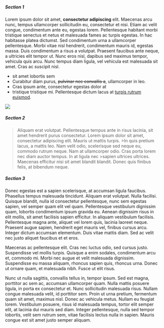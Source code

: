 ##### Section 1

Lorem ipsum dolor sit amet, __consectetur adipiscing__ elit. Maecenas arcu nunc, tempus ullamcorper sollicitudin eu, consectetur et nisi. Etiam ac velit congue, condimentum ante eu, egestas lorem. Pellentesque habitant morbi tristique senectus et netus et malesuada fames ac turpis egestas. In hac habitasse platea dictumst. Sed condimentum urna a ullamcorper pellentesque. Morbi vitae nisl hendrerit, condimentum mauris id, egestas massa. Duis condimentum a risus a volutpat. Praesent faucibus ante neque, a ultricies elit tempor ut. Nunc eros nisl, dapibus sed maximus tempor, vehicula quis arcu. Nunc tempus diam ligula, vel vehicula est malesuada sit amet. Cras ac suscipit nisl.
- sit amet lobortis sem
- Curabitur diam purus, ~~pulvinar nec convallis a~~, ullamcorper in leo.
- Cras ipsum ante, consectetur egestas dolor at
- tristique tristique mi. Pellentesque dictum lacus at [turpis rutrum euismod](https://github.com/fgpv-vpgf).

![](canada.png)

##### Section 2
>Aliquam erat volutpat. Pellentesque tempus ante in risus lacinia, sit amet hendrerit purus consectetur. Lorem ipsum dolor sit amet, consectetur adipiscing elit. Mauris ut mattis turpis. >In quis pretium lacus, a mattis leo. Nam velit odio, scelerisque sed neque eu, commodo rutrum neque. Nam at ullamcorper odio. Cras porta lorem nec diam auctor tempus. In at ligula nec >sapien ultrices ultrices. Maecenas efficitur nisi sit amet blandit blandit. Donec quis finibus felis, at bibendum neque.

##### Section 3
Donec egestas est a sapien scelerisque, at accumsan ligula faucibus. Phasellus tempus malesuada tincidunt. Aliquam erat volutpat. Nulla facilisi. Quisque blandit, nulla id consectetur pellentesque, nunc sem egestas sapien, vel semper quam elit vel quam. Pellentesque vestibulum dignissim quam, lobortis condimentum ipsum gravida eu. Aenean dignissim risus in elit mollis, sit amet facilisis sapien efficitur. In aliquam vestibulum facilisis. Pellentesque magna ante, aliquet vel lorem quis, lacinia laoreet neque. Praesent augue sapien, hendrerit eget mauris vel, finibus cursus arcu. Integer dictum accumsan elementum. Duis vitae mattis diam. Sed ac velit nec justo aliquet faucibus et et eros.

Maecenas ac pellentesque elit. Cras nec luctus odio, sed cursus justo. Suspendisse vel mollis turpis. Quisque a enim sodales, condimentum arcu et, commodo mi. Morbi nec augue et velit malesuada dignissim. Suspendisse eu massa aliquam, rhoncus sapien quis, rhoncus urna. Donec ut ornare quam, et malesuada nibh. Fusce ut elit risus.

Nunc ut nulla sagittis, convallis tellus in, tempor ipsum. Sed est magna, porttitor ac sem ac, accumsan ullamcorper quam. Nulla mattis posuere ligula, in porta ex consectetur et. Nunc sollicitudin malesuada risus. Nullam congue malesuada velit, id porttitor sem. Proin ut urna pretium, fermentum quam sit amet, maximus nisl. Donec ac vehicula metus. Nullam eu feugiat lorem. Vestibulum posuere, risus id malesuada tempus, tortor elit semper elit, at lacinia dui mauris sed diam. Integer pellentesque, nulla sed tempor lobortis, velit sem rutrum sem, vitae facilisis lectus nulla in sapien. Mauris congue est sit amet justo semper aliquam.
